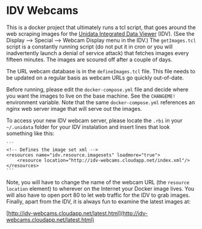 # IDV Webcams #

This is a docker project that ultimately runs a tcl script, that goes around the
web scraping images for the [Unidata Integrated Data Viewer](http://www.unidata.ucar.edu/software/idv/) (IDV). (See the Display --> Special --> Webcam Display menu in the IDV.) The `getImages.tcl` script is a constantly running script (do not put it in cron or you will inadvertently launch a denial of service attack) that fetches images every fifteen minutes. The images are scoured off after a couple of days.

The URL webcam database is in the `defineImages.tcl` file. This file needs to be updated on a regular basis as webcam URLs go quickly out-of-date.

Before running, please edit the `docker-compose.yml` file and decide where you want the images to live on the base machine. See the `CHANGEME!` environment variable. Note that the same `docker-compose.yml` references an nginx web server image that will serve out the images.

To access your new IDV webcam server, please locate the `.rbi` in your `~/.unidata` folder for your IDV instalation and insert lines that look something like this:

    ```
    <!-- Defines the image set xml -->
    <resources name="idv.resource.imagesets" loadmore="true">
        <resource location="http://idv-webcams.cloudapp.net/index.xml"/>
    </resources>
    ```

Note, you will have to change the name of the webcam URL (the `resource location` element) to wherever on the Internet your Docker image lives. You will also have to open port 80 to let web traffic for the IDV to grab images. Finally, apart from the IDV, it is always fun to examine the latest images at:

[http://idv-webcams.cloudapp.net/latest.html](http://idv-webcams.cloudapp.net/latest.html)
